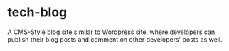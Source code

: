 # tech-blog
A CMS-Style blog site similar to Wordpress site, where developers can publish their blog posts and comment on other developers' posts as well.
